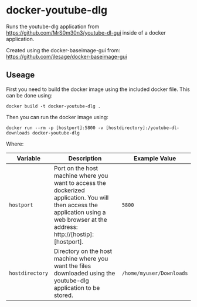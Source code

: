 # docker-youtube-dlg
Runs the youtube-dlg application from https://github.com/MrS0m30n3/youtube-dl-gui inside of a docker application.

Created using the docker-baseimage-gui from: https://github.com/jlesage/docker-baseimage-gui

## Useage
First you need to build the docker image using the included docker file. This can be done using:
 
	docker build -t docker-youtube-dlg .

Then you can run the docker image using:

	docker run --rm -p [hostport]:5800 -v [hostdirectory]:/youtube-dl-downloads docker-youtube-dlg

Where:

| Variable	| Description	| Example Value |
|---------------|---------------|---------------|
|`hostport`| Port on the host machine where you want to access the dockerized application. You will then access the application using a web browser at the address: http://[hostip]:[hostport].| `5800` |
|`hostdirectory`| Directory on the host machine where you want the files downloaded using the youtube-dlg application to be stored. | `/home/myuser/Downloads` |

 
